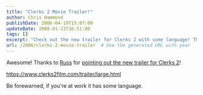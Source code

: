 ```yaml
---
title: "Clerks 2 Movie Trailer!"
author: Chris Hammond
publishDate: 2006-04-19T15:07:00
updateDate: 2008-01-23T16:51:00
tags: []
excerpt: "Check out the new trailer for Clerks 2 with some language! Thanks to Russ for the heads up. #Clerks2 #MovieTrailer #LanguageWarning"
url: /2006/clerks-2-movie-trailer  # Use the generated URL with year
---
```

<P>Awesome! Thanks to <A href="https://www.russ3.com/">Russ</A> for <A href="https://www.clerks2film.com/trailer/large.html">pointing out the new trailer for Clerks 2</A>!</P> <P><A href="https://www.clerks2film.com/trailer/large.html">https://www.clerks2film.com/trailer/large.html</A></P> <P>Be forewarned, if you're at work it has some language.</P>

